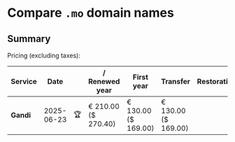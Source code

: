 # Compare `.mo` domain names

## Summary

Pricing (excluding taxes):

| Service | Date |  | / Renewed year | First year | Transfer | Restoration |
|--|--|--|--|--|--|--|
| **Gandi** | 2025-06-23 | 🏆 | € 210.00<br>($ 270.40) | € 130.00<br>($ 169.00) | € 130.00<br>($ 169.00) |  |
